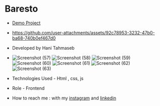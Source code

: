 # Baresto

- [Demo Project](https://haniehtahmaseb.github.io/baresto/)
- https://github.com/user-attachments/assets/92c78953-3232-47b0-ba68-740b0ef467d0
- Developed by Hani Tahmaseb
- ![Screenshot (57)](https://github.com/user-attachments/assets/e1d2db0c-9161-4792-9462-8ef20379f026)
![Screenshot (58)](https://github.com/user-attachments/assets/868e94d1-ee14-40ff-b82b-04d823a09d7d)
![Screenshot (59)](https://github.com/user-attachments/assets/96959d32-ecb9-48f5-9135-cb218419a90a)
![Screenshot (60)](https://github.com/user-attachments/assets/a62e7480-9abb-4d54-b319-2b63e831aaa3)
![Screenshot (61)](https://github.com/user-attachments/assets/8c9bed88-a81b-49ac-bdea-df56dc5286f9)
![Screenshot (62)](https://github.com/user-attachments/assets/da72b3cd-26e4-4b63-a247-0ec8d718508b)
![Screenshot (63)](https://github.com/user-attachments/assets/980becef-d868-4311-ac07-34274d87dceb)

- Technologies Used - Html , css, js

- Role - Frontend

- How to reach me : with my [instagram](https://instagram.com/haniehtahmaseb) and [linkedin](https://linkedin.com/in/hani-tahmaseb-a52212212)
